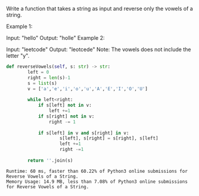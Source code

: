 Write a function that takes a string as input and reverse only the vowels of a string.

Example 1:

Input: "hello"
Output: "holle"
Example 2:

Input: "leetcode"
Output: "leotcede"
Note:
The vowels does not include the letter "y".





```python
def reverseVowels(self, s: str) -> str:
        left = 0
        right = len(s)-1
        s = list(s)
        v = ['a','e','i','o','u','A','E','I','O','U']
        
        while left<right:
            if s[left] not in v:
                left +=1
            if s[right] not in v:
                right -= 1
                
            if s[left] in v and s[right] in v:
                    s[left], s[right] = s[right], s[left]
                    left +=1
                    right -=1
        
        return ''.join(s)
```

```
Runtime: 60 ms, faster than 60.22% of Python3 online submissions for Reverse Vowels of a String.
Memory Usage: 14.9 MB, less than 7.08% of Python3 online submissions for Reverse Vowels of a String.
```
